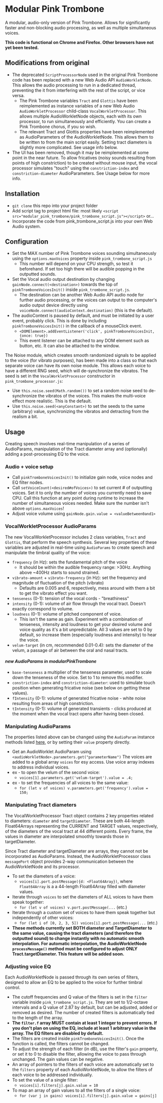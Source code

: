 # Modular Pink Trombone
A modular, audio-only version of Pink Trombone. Allows for significantly faster and non-blocking audio processing, as well as multiple simultaneous voices.

__This code is functional on Chrome and Firefox. Other browsers have not yet been tested.__

## Modifications from original
- The deprecated ```ScriptProcessorNode``` used in the original Pink Trombone code has been replaced with a new Web Audio API ```AudioWorkletNode```. This allows the audio processing to run in a dedicated thread, preventing the it from interfering with the rest of the script, or vice versa.
  - The Pink Trombone variables ```Tract``` and ```Glottis``` have been reimplemented as instance variables of a new Web Audio ```AudioWorkletProcessor``` child-class ```VocalWorkletProcessor```. This allows multiple AudioWorkletNode objects, each with its own processor, to run simultaneously and efficiently. You can create a Pink Trombone chorus, if you so wish.
  - The relevant Tract and Glottis properties have been reimplemented as AudioParameters of the AudioWorkletNode. This allows them to be written to from the main script easily. Setting tract diameters is slightly more complicated. See usage info below.
- The UI has been removed, though it may be reimplemented at some point in the near future. To allow fricatives (noisy sounds resulting from points of high constriction) to be created without mouse input, the vocal processor simulates "touch" using the ```constriction-index``` and ```constriction-diameter``` AudioParameters. See Usage below for more info.

## Installation
- ```git clone``` this repo into your project folder
- Add script tag to project html file: most likely ```<script src="modular_pink_trombone/pink_trombone_script.js"></script>``` or...
- Incorporate the code from pink_trombone_script.js into your own Web Audio system.

## Configuration
- Set the MAX number of Pink Trombone voices sounding simultaneously using the ```options.maxVoices``` property inside ```pink_trombone_script.js```
  - This number will depend on your CPU strength, so test it beforehand. If set too high there will be audible popping in the outputted sounds.
- Set the Vocal audio output destination by changing ```gainNode.connect(<destination>)``` towards the top of ```pinkTromboneVoicesInit()``` inside ```pink_trombone_script.js```.
  - The destination can be another Web Audio API audio node for further audio processing, or the voices can output to the computer's audio output device directly using ```voiceNode.connect(audioContext.destination)``` (this is the default).
- The audioContext is paused by default, and must be initiated by a user event, probably click. This is done by including ```pinkTromboneVoicesInit()``` in the callback of a mouseClick event.
  - ```<DOMElement>.addEventListener('click', pinkTromboneVoicesInit, {once: true})```
  - This event listener can be attached to any DOM element such as button, etc. It can also be attached to the window.

The Noise module, which creates smooth randomized signals to be applied to the voice (for vibrato purposes), has been made into a class so that each separate voice can have its own noise module. This allows each voice to have a different RNG seed, which will de-synchronize the vibratos. The seed is set in the ```VocalWorkletProcessor``` constructor in ```pink_trombone_processor.js```:
- Use ```this.noise.seed(Math.random())``` to set a random noise seed to de-synchronize the vibratos of the voices. This makes the multi-voice effect more realistic. This is the default.
- Use ```this.noise.seed(<anyConstant>)``` to set the seeds to the same (arbitrary) value, synchronizing the vibratos and detracting from the realism a bit.

## Usage
Creating speech involves real-time manipulation of a series of AudioParams, manipulation of the Tract diameter array and (optionally) adding a post-processing EQ to the voice.

### Audio + voice setup
- Call ```pinkTromboneVoicesInit()``` to initialize gain node, voice nodes and EQ filter nodes.
- Call ```setVoiceCount(<desired#ofVoices>)``` to set current # of outputting voices. Set it to only the number of voices you currently need to save CPU. Call this function at any point during runtime to increase the number of simultaneous voices needed. Make sure the number isn't above ```options.maxVoices```!
- Adjust voice volume using ```gainNode.gain.value = <valueBetween0and1>```

### VocalWorkletProcessor AudioParams
The new VocalWorkletProcessor includes 2 class variables, ```Tract``` and ```Glottis```, that perform the speech synthesis. Several key properties of these variables are adjusted in real-time using ```AudioParams``` to create speech and manipulate the timbral quality of the voice:
- ```frequency``` (in Hz): sets the fundamental pitch of the voice
  - It should be within the audible frequency range: >30Hz. Anything above ~400Hz starts to sound strained.
- ```vibrato-amount``` + ```vibrato-frequency``` (in Hz): set the frequency and magnitude of fluctuation of the pitch (vibrato)
  - Defaults are 0.005 and 6, respectively, mess around with them a bit to get the vibrato effect you want.
- ```tenseness``` (0-1): tension of the vocal cords - "breathiness"
- ```intensity``` (0-1): volume of air flow through the vocal tract. Doesn't exactly correspond to volume.
- ```loudness``` (0-1): volume of pitched component of voice.
  - This isn't the same as gain. Experiment with a combination of tenseness, intensity and loudness to get your desired volume and voice quality as it's a bit unpredictable. All 3 values are set to 0 by default, so increase them (especially loudness and intensity) to hear the voice.
- ```velum-target``` (in cm, recommended 0.01-0.4): sets the diameter of the velum, a passage of air between the oral and nasal tracts.
#### _*new AudioParams in modularPinkTrombone*_
- ```base-tenseness``` a multiplier of the tenseness parameter, used to scale down the tenseness of the voice. Set to 1 to remove this modifier.
- ```constriction-index``` and ```constriction-diameter```: used to simulate touch position when generating fricative noise (see below on getting these values).
- ```fIntensity``` (0-1): volume of generated fricative noise - white noise resulting from areas of high constriction.
- ```tIntensity``` (0-1): volume of generated transients - clicks produced at the moment when the vocal tract opens after having been closed.

### Manipulating AudioParams
The properties listed above can be changed using the ```AudioParam``` instance methods listed [here](https://developer.mozilla.org/en-US/docs/Web/API/AudioParam), or by setting their ```value``` property directly.
- Get an AudioWorklet AudioParam using ```<audioWorkletNode>.parameters.get("parameterName")```
The voices are added to a global array ```voices``` for esy access. Use voice array indexes to address individual voices.
- ex - to open the velum of the second voice:
  - ```voices[1].parameters.get('velum-target').value = .4;```
- ex - to set the frequencies of all voices to the same value:
  - ```for (let v of voices) v.parameters.get('frequency').value = 150;```

### Manipulating Tract diameters
The VocalWorkletProcessor Tract object contains 2 key properties related to diameters: ```diameter``` and ```targetDiameter```. These are both 44-length Float64Arrays representing the CURRENT and TARGET values, respectively, of the diameters of the vocal tract at 44 different points. Every frame, the values in diameter are interpolated smoothly towards those in targetDiameter. 

Since Tract diameter and targetDiameter are arrays, they cannot not be incorporated as AudioParams. Instead, the AudioWorkletProcessor class ```messagePort``` object provides 2-way communication between the AudioWorkletNode and its processor. 

- To set the diameters of a voice:
  - ```voices[i].port.postMessage({d: <Float64Aray})```, where ```Float64Array``` is a a 44-length Float64Array filled with diameter values.
- Iterate through ```voices``` to set the diameters of ALL voices to have them speak together:
  - ```for (let v of voices) v.port.postMessage(...``` (etc.)
- Iterate through a custom set of voices to have them speak together but independently of other voices:
  - ```for (let i of [0, 2, 3, 5]) voices[i].port.postMessage(...``` (etc.)
- __These methods currently set BOTH diameter and TargetDiameter to the same value, causing the tract diameters (and therefore the outputted sound) to change instantly with no automatic smooth interpolation. For automatic interpolation, the AudioWorkletNode ```processMessage()``` method must be configured to adjust ONLY Tract.targetDiameter. This feature will be added soon.__

### Adjusting voice EQ
Each AudioWorkletNode is passed through its own series of filters, designed to allow an EQ to be applied to the voice for further timbral control. 
- The cutoff frequencies and Q value of the filters is set in the ```filter``` variable inside ```pink_trombone_script.js```. They are set to 1/2-octave intervals and a Q value of 2.87 by default, but can be adjusted, added or removed as desired. The number of created filters is automatically tied to the length of the array.
- __The ```filter.f``` array MUST contain at least 1 integer to prevent errors. If you don't plan on using the EQ, include at least 1 arbitrary value in the array. The EQ filters are disabled by default.__
- The filters are created inside ```pinkTromboneVoicesInit()```. Once the function is called, the filters cannot be changed.
- To adjust the strength of each filter (in dB), use the filter's ```gain``` property, or set it to 0 to disable the filter, allowing the voice to pass through unchanged. The gain values can be negative.
- An array of pointers to the filters of each voice are automatically set to the ```filters``` property of each AudioWorkletNode, to allow the filters of each voice to be addressed individually.
- To set the value of a single filter:
  - ```voices[i].filters[j].gain.value = 10```
- To map an array of gain values to all the filters of a single voice:
  - ```for (var j in gains) voices[i].filters[j].gain.value = gains[j]```
